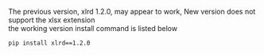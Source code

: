  The previous version, xlrd 1.2.0, may appear to work, New version does not support the xlsx extension\
 the working version install command is listed below
 ``` 
 pip install xlrd==1.2.0
 ```
